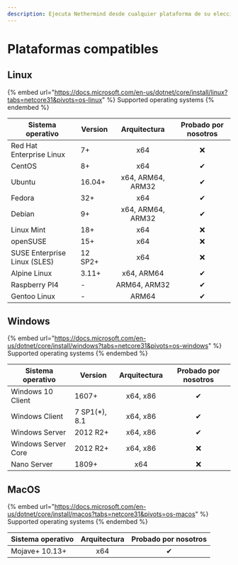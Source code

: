 ```yaml
---
description: Ejecuta Nethermind desde cualquier plataforma de su elección
---
```


# Plataformas compatibles

## Linux

{% embed url="https://docs.microsoft.com/en-us/dotnet/core/install/linux?tabs=netcore31&pivots=os-linux" %}
Supported operating systems
{% endembed %}

| Sistema operativo            | Version |    Arquitectura   | Probado por nosotros |
| ---------------------------- | ------- | :---------------: | :------------------: |
| Red Hat Enterprise Linux     | 7+      |        x64        |           ❌          |
| CentOS                       | 8+      |        x64        |           ✔          |
| Ubuntu                       | 16.04+  | x64, ARM64, ARM32 |           ✔          |
| Fedora                       | 32+     |        x64        |           ✔          |
| Debian                       | 9+      | x64, ARM64, ARM32 |           ✔          |
| Linux Mint                   | 18+     |        x64        |           ❌          |
| openSUSE                     | 15+     |        x64        |           ❌          |
| SUSE Enterprise Linux (SLES) | 12 SP2+ |        x64        |           ❌          |
| Alpine Linux                 | 3.11+   |     x64, ARM64    |           ✔          |
| Raspberry PI4                | -       |    ARM64, ARM32   |           ✔          |
| Gentoo Linux                 | -       |       ARM64       |           ✔          |

## Windows

{% embed url="https://docs.microsoft.com/en-us/dotnet/core/install/windows?tabs=netcore31&pivots=os-windows" %}
Supported operating systems
{% endembed %}

| Sistema operativo   | Version        | Arquitectura | Probado por nosotros |
| ------------------- | -------------- | :----------: | :------------------: |
| Windows 10 Client   | 1607+          |   x64, x86   |           ✔          |
| Windows Client      | 7 SP1(\*), 8.1 |   x64, x86   |           ✔          |
| Windows Server      | 2012 R2+       |   x64, x86   |           ✔          |
| Windows Server Core | 2012 R2+       |   x64, x86   |           ❌          |
| Nano Server         | 1809+          |      x64     |           ❌          |

## MacOS

{% embed url="https://docs.microsoft.com/en-us/dotnet/core/install/macos?tabs=netcore31&pivots=os-macos" %}
Supported operating systems
{% endembed %}

| Sistema operativo | Arquitectu**ra** | Probado por noso**tros** |
| ----------------- | :--------------: | :----------------------: |
| Mojave+ 10.13+    |        x64       |             ✔            |
